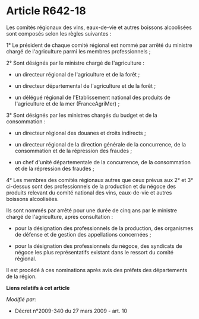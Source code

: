 # Article R642-18

Les comités régionaux des vins, eaux-de-vie et autres boissons alcoolisées sont composés selon les règles suivantes : 

1° Le président de chaque comité régional est nommé par arrêté du ministre chargé de l'agriculture parmi les membres
professionnels ; 

2° Sont désignés par le ministre chargé de l'agriculture :

- un directeur régional de l'agriculture et de la forêt ;

- un directeur départemental de l'agriculture et de la forêt ;

- un délégué régional de l'Etablissement national des produits de l'agriculture et de la mer (FranceAgriMer) ; 

3° Sont désignés par les ministres chargés du budget et de la consommation :

- un directeur régional des douanes et droits indirects ;

- un directeur régional de la direction générale de la concurrence, de la consommation et de la répression des fraudes ;

- un chef d'unité départementale de la concurrence, de la consommation et de la répression des fraudes ; 

4° Les membres des comités régionaux autres que ceux prévus aux 2° et 3° ci-dessus sont des professionnels de la production
et du négoce des produits relevant du comité national des vins, eaux-de-vie et autres boissons alcoolisées. 

Ils sont nommés par arrêté pour une durée de cinq ans par le ministre chargé de l'agriculture, après consultation :

- pour la désignation des professionnels de la production, des organismes de défense et de gestion des appellations
concernées ;

- pour la désignation des professionnels du négoce, des syndicats de négoce les plus représentatifs existant dans le ressort
du comité régional. 

Il est procédé à ces nominations après avis des préfets des départements de la région.

**Liens relatifs à cet article**

_Modifié par_:

  - Décret n°2009-340 du 27 mars 2009 - art. 10
